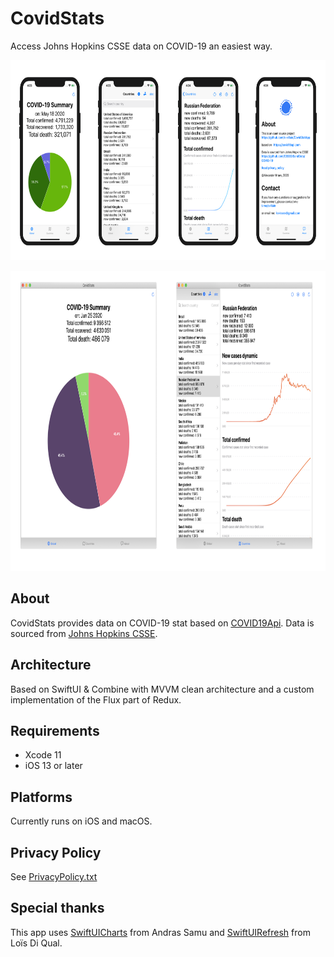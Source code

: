 # CovidStats

Access Johns Hopkins CSSE data on COVID-19 an easiest way.

<p align="center">
<img src="https://github.com/c-villain/CovidStatApp/blob/master/.assets/screenshots.png" alt="CovidStats Screenshots" height="320">
</p>

<p align="center">
<img src="https://github.com/c-villain/CovidStatApp/blob/master/.assets/mac_screenshots.png" alt="CovidStats Screenshots" height="480">
</p>

## About

CovidStats provides data on COVID-19 stat based on [COVID19Api](https://covid19api.com).
Data is sourced from [Johns Hopkins CSSE](https://github.com/CSSEGISandData/COVID-19).

## Architecture

Based on SwiftUI & Combine with MVVM clean architecture and a custom implementation of the Flux part of Redux.

## Requirements

- Xcode 11
- iOS 13 or later

## Platforms

Currently runs on iOS and macOS.

## Privacy Policy

See [PrivacyPolicy.txt](https://raw.githubusercontent.com/c-villain/CovidStatApp/master/PrivacyPolicy.txt)

## Special thanks

This app uses [SwiftUICharts](https://github.com/AppPear/ChartView) from Andras Samu and [SwiftUIRefresh](https://github.com/siteline/SwiftUIRefresh) from Loïs Di Qual.

